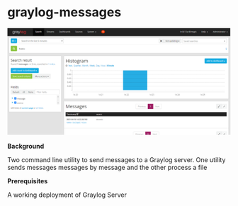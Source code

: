 # graylog-messages

![alt text](graylog.PNG)

<b>Background</b>

Two command line utility to send messages to a Graylog server. One utility sends messages messages by message and the other process a file

<b>Prerequisites</b>

A working deployment of Graylog Server


